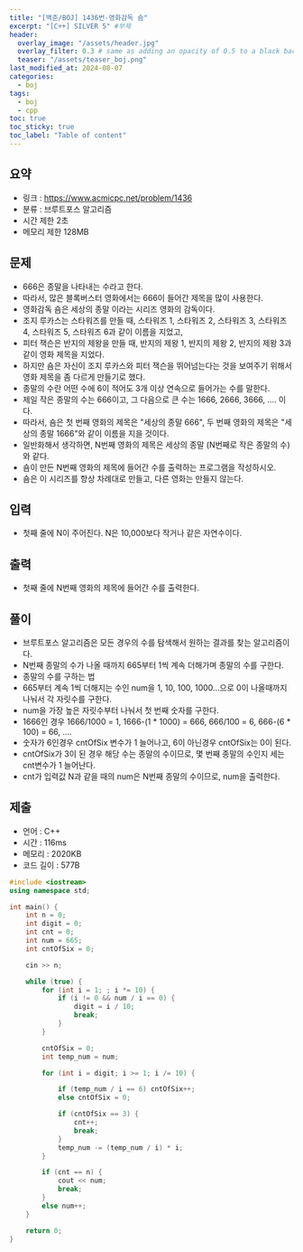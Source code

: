 ```yaml
---
title: "[백준/BOJ] 1436번-영화감독 숌"
excerpt: "[C++] SILVER 5" #부제
header:
  overlay_image: "/assets/header.jpg"
  overlay_filter: 0.3 # same as adding an opacity of 0.5 to a black background
  teaser: "/assets/teaser_boj.png"
last_modified_at: 2024-08-07
categories:
  - boj
tags:
  - boj
  - cpp
toc: true
toc_sticky: true
toc_label: "Table of content"
---
```

## 요약
* 링크 : <https://www.acmicpc.net/problem/1436>
* 분류 : 브루트포스 알고리즘
* 시간 제한 2초
* 메모리 제한 128MB

## 문제
* 666은 종말을 나타내는 수라고 한다. 
* 따라서, 많은 블록버스터 영화에서는 666이 들어간 제목을 많이 사용한다. 
* 영화감독 숌은 세상의 종말 이라는 시리즈 영화의 감독이다. 
* 조지 루카스는 스타워즈를 만들 때, 스타워즈 1, 스타워즈 2, 스타워즈 3, 스타워즈 4, 스타워즈 5, 스타워즈 6과 같이 이름을 지었고, 
* 피터 잭슨은 반지의 제왕을 만들 때, 반지의 제왕 1, 반지의 제왕 2, 반지의 제왕 3과 같이 영화 제목을 지었다. 
* 하지만 숌은 자신이 조지 루카스와 피터 잭슨을 뛰어넘는다는 것을 보여주기 위해서 영화 제목을 좀 다르게 만들기로 했다.
* 종말의 수란 어떤 수에 6이 적어도 3개 이상 연속으로 들어가는 수를 말한다. 
* 제일 작은 종말의 수는 666이고, 그 다음으로 큰 수는 1666, 2666, 3666, .... 이다. 
* 따라서, 숌은 첫 번째 영화의 제목은 "세상의 종말 666", 두 번째 영화의 제목은 "세상의 종말 1666"와 같이 이름을 지을 것이다. 
* 일반화해서 생각하면, N번째 영화의 제목은 세상의 종말 (N번째로 작은 종말의 수) 와 같다.
* 숌이 만든 N번째 영화의 제목에 들어간 수를 출력하는 프로그램을 작성하시오. 
* 숌은 이 시리즈를 항상 차례대로 만들고, 다른 영화는 만들지 않는다.

## 입력
* 첫째 줄에 N이 주어진다. N은 10,000보다 작거나 같은 자연수이다.

## 출력
* 첫째 줄에 N번째 영화의 제목에 들어간 수를 출력한다.

## 풀이
* 브루트포스 알고리즘은 모든 경우의 수를 탐색해서 원하는 결과를 찾는 알고리즘이다.
* N번째 종말의 수가 나올 때까지 665부터 1씩 계속 더해가며 종말의 수를 구한다.
* 종말의 수를 구하는 법
* 665부터 계속 1씩 더해지는 수인 num을 1, 10, 100, 1000...으로 0이 나올때까지 나눠서 각 자릿수를 구한다.
* num을 가장 높은 자릿수부터 나눠서 첫 번째 숫자를 구한다.
* 1666인 경우 1666/1000 = 1, 1666-(1 * 1000) = 666, 666/100 = 6, 666-(6 * 100) = 66, ....
* 숫자가 6인경우 cntOfSix 변수가 1 늘어나고, 6이 아닌경우 cntOfSix는 0이 된다.
* cntOfSix가 3이 된 경우 해당 수는 종말의 수이므로, 몇 번째 종말의 수인지 세는 cnt변수가 1 늘어난다.
* cnt가 입력값 N과 같을 때의 num은 N번째 종말의 수이므로, num을 출력한다.

## 제출
* 언어 : C++
* 시간 : 116ms
* 메모리 : 2020KB
* 코드 길이 : 577B

```cpp
#include <iostream>
using namespace std;

int main() {
	int n = 0;
	int digit = 0;
	int cnt = 0;
	int num = 665;
	int cntOfSix = 0;

	cin >> n;

	while (true) {
		for (int i = 1; ; i *= 10) {
			if (i != 0 && num / i == 0) {
				digit = i / 10;
				break;
			}
		}

		cntOfSix = 0;
		int temp_num = num;

		for (int i = digit; i >= 1; i /= 10) {

			if (temp_num / i == 6) cntOfSix++;
			else cntOfSix = 0;

			if (cntOfSix == 3) {
				cnt++;
				break;
			}
			temp_num -= (temp_num / i) * i;
		}

		if (cnt == n) {
			cout << num;
			break;
		}
		else num++;
	}

	return 0;
}
```

<!--
왼쪽 정렬 (Default).
{: .text-left}
중앙 정렬
{: .text-center}
오른쪽 정렬
{: .text-right}

마크다운은 줄바꿈을 인식하지 않는다.

줄바꿈을 하기 위해서는 라인 끝에 스페이스를 2번 표기해야 한다.

여러가지 강조 표시 
(기울이기) *single asterisks*, _single underscores_, (굵은글씨) **double asterisks**, __double underscores__, (삭선) ~~cancelline~~

글머리 달기 # 문자 사용
# This is a H1
## This is a H2
### This is a H3

인용문 (단계별 깊이) > 블럭 인용 문자를 사용
ex)
> This is a first blockqute.
>> This is a second blockqute.
>>> This is a third blockqute.

줄바꿈 특수문자 (검은원, 흰색원, 검은네모순서 줄바꿈 특수문자로 출력됨, * 말고 +, -로 써도됨)
* 과자
  * 라면
    * 사탕

코드 인용

일반 코드
```
function test() {
  console.log("notice the blank line before this function?");
}
```
언어별 하이라이트 적용 코드
(루비)
```ruby
require 'redcarpet'
markdown = Redcarpet.new("Hello World!")
puts markdown.to_html
```
(C)
```c
int main() {
  int y = SOME_MACRO_REFERENCE;
  int x = 5 + 6;
  cout << "Hello World! " << x << std::endl();
}
```

(C++)
```cpp
int main() {
  int y = SOME_MACRO_REFERENCE;
  int x = 5 + 6;
  cout << "Hello World! " << x << std::endl();
}
```

(Python)
```python
s = "Python syntax highlighting"
print s
```

수평선 만들기 (아무거나 다됨)
* * *
***
*****
- - -
---------------------------------------

링크
- 링크 표시법 : [Title](link)
ex)
[Google 페이지 링크](https://google.com)
문장 : Google 페이지 링크, 실제 하이퍼링크 : https://google.com로 출력

- 주소 직접 표시법
ex)
<https://google.com>
링크에 하이퍼링크된 후 출력

이미지 삽입
ex)
![](https://devinlife.com/assets/images/bio-photo-keyboard-small.jpg)

이미지 정렬
-가운데 정렬
![](https://devinlife.com/assets/images/bio-photo-keyboard-small.jpg){: .align-center}

표만들기
- 내용 가운데 정렬
| 항목 | 가격 | 개수 |
|:---:|:----:|:----|
| 라면 | 800원 | 10개 |
| 과자 | 900원 | 20개 |

- 내용 좌측/중앙/우측 정렬
| 항목 | 가격 | 개수 |
|:----|:----:|----:|
| 라면 | 800원 | 10개 |
| 과자 | 900원 | 20개 |

-->